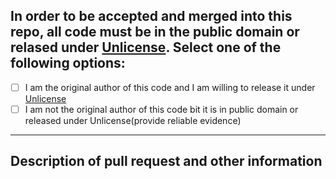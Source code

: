 ## In order to be accepted and merged into this repo, all code must be in the public domain or relased under [Unlicense](https://unlicense.org/). Select one of the following options:

- [ ] I am the original author of this code and I am willing to release it under [Unlicense](https://unlicense.org/)
- [ ] I am not the original author of this code bit it is in public domain or released under Unlicense(provide reliable evidence)

---

## Description of pull request and other information
